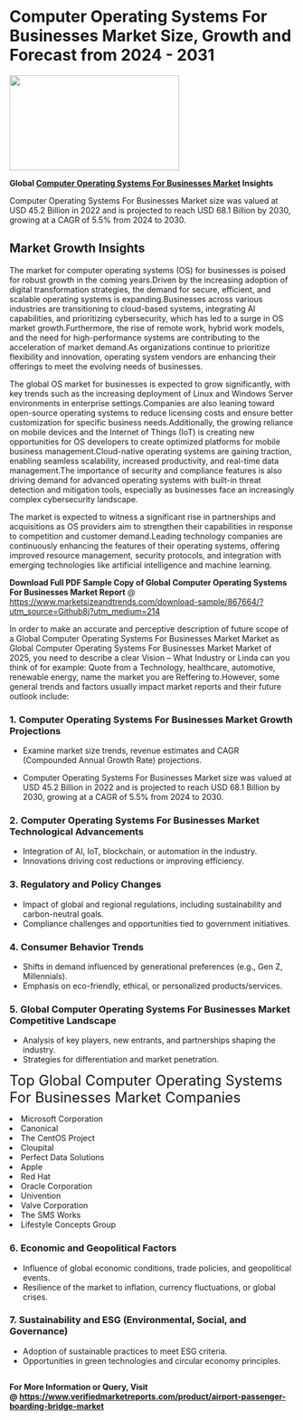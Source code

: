 <H1>Computer Operating Systems For Businesses Market Size, Growth and Forecast from 2024 - 2031</H1><img class="aligncenter size-medium wp-image-584254" src="https://thirdeyenews.in/wp-content/uploads/2024/09/Global-Market-Research-300x168.jpeg" alt="" width="300" height="168" /><p><strong>Global&nbsp;<a href="https://www.marketsizeandtrends.com/download-sample/867664/?utm_source=Github8j?utm_medium=214">Computer Operating Systems For Businesses Market</a> Insights</strong></p><p>Computer Operating Systems For Businesses Market size was valued at USD 45.2 Billion in 2022 and is projected to reach USD 68.1 Billion by 2030, growing at a CAGR of 5.5% from 2024 to 2030.</p><p><h2>Market Growth Insights</h2> <p>The market for computer operating systems (OS) for businesses is poised for robust growth in the coming years.Driven by the increasing adoption of digital transformation strategies, the demand for secure, efficient, and scalable operating systems is expanding.Businesses across various industries are transitioning to cloud-based systems, integrating AI capabilities, and prioritizing cybersecurity, which has led to a surge in OS market growth.Furthermore, the rise of remote work, hybrid work models, and the need for high-performance systems are contributing to the acceleration of market demand.As organizations continue to prioritize flexibility and innovation, operating system vendors are enhancing their offerings to meet the evolving needs of businesses.</p> <p>The global OS market for businesses is expected to grow significantly, with key trends such as the increasing deployment of Linux and Windows Server environments in enterprise settings.Companies are also leaning toward open-source operating systems to reduce licensing costs and ensure better customization for specific business needs.Additionally, the growing reliance on mobile devices and the Internet of Things (IoT) is creating new opportunities for OS developers to create optimized platforms for mobile business management.Cloud-native operating systems are gaining traction, enabling seamless scalability, increased productivity, and real-time data management.The importance of security and compliance features is also driving demand for advanced operating systems with built-in threat detection and mitigation tools, especially as businesses face an increasingly complex cybersecurity landscape.<p>The market is expected to witness a significant rise in partnerships and acquisitions as OS providers aim to strengthen their capabilities in response to competition and customer demand.Leading technology companies are continuously enhancing the features of their operating systems, offering improved resource management, security protocols, and integration with emerging technologies like artificial intelligence and machine learning.</p> <p><span class=""><strong>Download Full PDF Sample Copy of Global Computer Operating Systems For Businesses Market Report</strong> @ <a href="https://www.marketsizeandtrends.com/download-sample/867664/?utm_source=Github8j?utm_medium=214" target="_blank">https://www.marketsizeandtrends.com/download-sample/867664/?utm_source=Github8j?utm_medium=214</a></span></p><p>In order to make an accurate and perceptive description of future scope of a Global&nbsp;Computer Operating Systems For Businesses Market Market as Global&nbsp;Computer Operating Systems For Businesses Market Market of 2025, you need to describe a clear Vision &ndash; What Industry or Linda can you think of for example: Quote from a Technology, healthcare, automotive, renewable energy, name the market you are Reffering to.However, some general trends and factors usually impact market reports and their future outlook include:</p><h3>1.&nbsp;<strong>Computer Operating Systems For Businesses Market Growth Projections</strong></h3><ul><li>Examine market size trends, revenue estimates and CAGR (Compounded Annual Growth Rate) projections.</li><li><p>Computer Operating Systems For Businesses Market size was valued at USD 45.2 Billion in 2022 and is projected to reach USD 68.1 Billion by 2030, growing at a CAGR of 5.5% from 2024 to 2030.</p></li></ul><h3>2.&nbsp;<strong>Computer Operating Systems For Businesses Market Technological Advancements</strong></h3><ul><li>Integration of AI, IoT, blockchain, or automation in the industry.</li><li>Innovations driving cost reductions or improving efficiency.</li></ul><h3>3.&nbsp;<strong>Regulatory and Policy Changes</strong></h3><ul><li>Impact of global and regional regulations, including sustainability and carbon-neutral goals.</li><li>Compliance challenges and opportunities tied to government initiatives.</li></ul><h3>4.&nbsp;<strong>Consumer Behavior Trends</strong></h3><ul><li>Shifts in demand influenced by generational preferences (e.g., Gen Z, Millennials).</li><li>Emphasis on eco-friendly, ethical, or personalized products/services.</li></ul><h3>5.&nbsp;<strong>Global Computer Operating Systems For Businesses Market Competitive Landscape</strong></h3><ul><li>Analysis of key players, new entrants, and partnerships shaping the industry.</li><li>Strategies for differentiation and market penetration.</li></ul><p data-pm-slice="1 1 []"><span style="color: inherit; font-family: inherit; font-size: 25px;">Top Global Computer Operating Systems For Businesses Market Companies</span></p><div class="" data-test-id=""><p><li>Microsoft Corporation</li><li> Canonical</li><li> The CentOS Project</li><li> Cloupital</li><li> Perfect Data Solutions</li><li> Apple</li><li> Red Hat</li><li> Oracle Corporation</li><li> Univention</li><li> Valve Corporation</li><li> The SMS Works</li><li> Lifestyle Concepts Group</li></p></div><h3>6.&nbsp;<strong>Economic and Geopolitical Factors</strong></h3><ul><li>Influence of global economic conditions, trade policies, and geopolitical events.</li><li>Resilience of the market to inflation, currency fluctuations, or global crises.</li></ul><h3>7.&nbsp;<strong>Sustainability and ESG (Environmental, Social, and Governance)</strong></h3><ul><li>Adoption of sustainable practices to meet ESG criteria.</li><li>Opportunities in green technologies and circular economy principles.</li></ul><h2><strong style="font-size: 14px;">For More Information or Query, Visit @&nbsp;</strong><a style="background-color: #ffffff; font-size: 14px;" href="https://www.marketsizeandtrends.com/report/computer-operating-systems-for-businesses-market/" target="_blank">https://www.verifiedmarketreports.com/product/airport-passenger-boarding-bridge-market</a></h2>